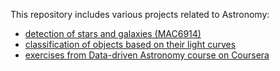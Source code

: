 This repository includes various projects related to Astronomy:
* [detection of stars and galaxies (MAC6914)](tree/master/vision)
* [classification of objects based on their light curves](tree/master/p)
* [exercises from Data-driven Astronomy course on Coursera](tree/master/coursera)